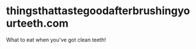 thingsthattastegoodafterbrushingyourteeth.com
=============================================

What to eat when you've got clean teeth!
